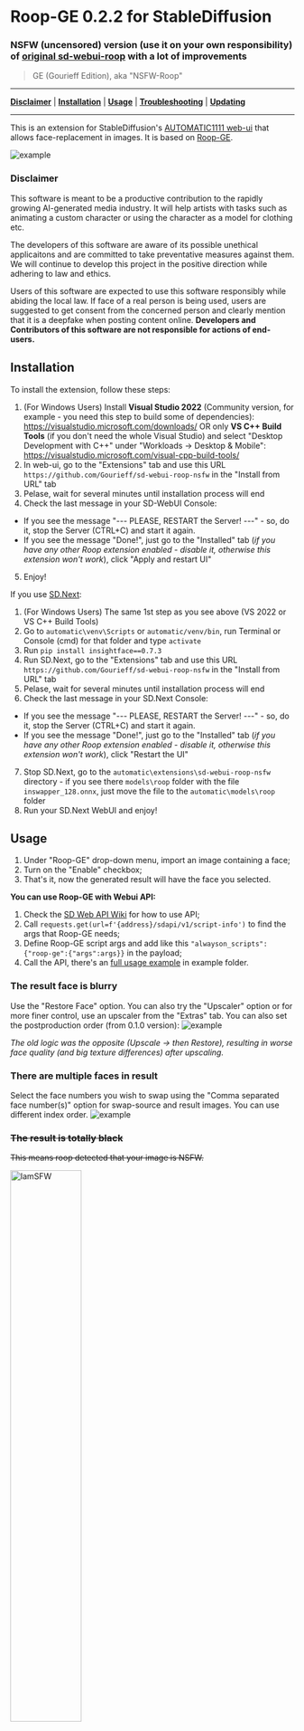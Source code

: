 # Roop-GE 0.2.2 for StableDiffusion
### NSFW (uncensored) version (use it on your own responsibility) of [original sd-webui-roop](https://github.com/s0md3v/sd-webui-roop) with a lot of improvements

> GE (Gourieff Edition), aka "NSFW-Roop"

---
[**Disclaimer**](#disclaimer) | [**Installation**](#installation) | [**Usage**](#usage) | [**Troubleshooting**](#troubleshooting) | [**Updating**](#updating)

---

This is an extension for StableDiffusion's [AUTOMATIC1111 web-ui](https://github.com/AUTOMATIC1111/stable-diffusion-webui/) that allows face-replacement in images. It is based on [Roop-GE](https://github.com/Gourieff/Roop-GE).

<img src="example/demo_crop.jpg" alt="example"/>

### Disclaimer

This software is meant to be a productive contribution to the rapidly growing AI-generated media industry. It will help artists with tasks such as animating a custom character or using the character as a model for clothing etc.

The developers of this software are aware of its possible unethical applicaitons and are committed to take preventative measures against them. We will continue to develop this project in the positive direction while adhering to law and ethics.

Users of this software are expected to use this software responsibly while abiding the local law. If face of a real person is being used, users are suggested to get consent from the concerned person and clearly mention that it is a deepfake when posting content online. **Developers and Contributors of this software are not responsible for actions of end-users.**

## Installation

To install the extension, follow these steps:

1. (For Windows Users) Install **Visual Studio 2022** (Community version, for example - you need this step to build some of dependencies):
  https://visualstudio.microsoft.com/downloads/
  OR only **VS C++ Build Tools** (if you don't need the whole Visual Studio) and select "Desktop Development with C++" under "Workloads -> Desktop & Mobile":
  https://visualstudio.microsoft.com/visual-cpp-build-tools/
2. In web-ui, go to the "Extensions" tab and use this URL `https://github.com/Gourieff/sd-webui-roop-nsfw` in the "Install from URL" tab
3. Pelase, wait for several minutes until installation process will end
4. Check the last message in your SD-WebUI Console:
* If you see the message "--- PLEASE, RESTART the Server! ---" - so, do it, stop the Server (CTRL+C) and start it again. 
* If you see the message "Done!", just go to the "Installed" tab (*if you have any other Roop extension enabled - disable it, otherwise this extension won't work*), click "Apply and restart UI"
5. Enjoy!

If you use [SD.Next](https://github.com/vladmandic/automatic):

1. (For Windows Users) The same 1st step as you see above (VS 2022 or VS C++ Build Tools)
2. Go to `automatic\venv\Scripts` or `automatic/venv/bin`, run Terminal or Console (cmd) for that folder and type `activate`
3. Run `pip install insightface==0.7.3`
4. Run SD.Next, go to the "Extensions" tab and use this URL `https://github.com/Gourieff/sd-webui-roop-nsfw` in the "Install from URL" tab
5. Pelase, wait for several minutes until installation process will end
6. Check the last message in your SD.Next Console:
* If you see the message "--- PLEASE, RESTART the Server! ---" - so, do it, stop the Server (CTRL+C) and start it again.
* If you see the message "Done!", just go to the "Installed" tab (*if you have any other Roop extension enabled - disable it, otherwise this extension won't work*), click "Restart the UI"
7. Stop SD.Next, go to the `automatic\extensions\sd-webui-roop-nsfw` directory - if you see there `models\roop` folder with the file `inswapper_128.onnx`, just move the file to the `automatic\models\roop` folder
8. Run your SD.Next WebUI and enjoy!

## Usage

1. Under "Roop-GE" drop-down menu, import an image containing a face;
2. Turn on the "Enable" checkbox;
3. That's it, now the generated result will have the face you selected.

**You can use Roop-GE with Webui API:**
1. Check the [SD Web API Wiki](https://github.com/AUTOMATIC1111/stable-diffusion-webui/wiki/API) for how to use API;
2. Call `requests.get(url=f'{address}/sdapi/v1/script-info')` to find the args that Roop-GE needs;
3. Define Roop-GE script args and add like this `"alwayson_scripts": {"roop-ge":{"args":args}}` in the payload;
4. Call the API, there's an [full usage example](./example/api_example.py) in example folder.

### The result face is blurry
Use the "Restore Face" option. You can also try the "Upscaler" option or for more finer control, use an upscaler from the "Extras" tab.
You can also set the postproduction order (from 0.1.0 version):
<img src="example/pp-order.png" alt="example"/>

*The old logic was the opposite (Upscale -> then Restore), resulting in worse face quality (and big texture differences) after upscaling.* 

### There are multiple faces in result
Select the face numbers you wish to swap using the "Comma separated face number(s)" option for swap-source and result images. You can use different index order.
<img src="example/multiple-faces.png" alt="example"/>

### ~~The result is totally black~~
~~This means roop detected that your image is NSFW.~~

<img src="example/IamSFW.jpg" alt="IamSFW" width="50%"/>

### Img2Img

You can choose to activate the swap on the source image or on the generated image, or on both using the checkboxes. Activating on source image allows you to start from a given base and apply the diffusion process to it.

Inpainting should work but only the masked part will be swapped.

## Troubleshooting

**I. "You should at least have one model in models directory"**

Please, check the path where "inswapper_128.onnx" model is stored. It must be inside the folder `stable-diffusion-webui\models\roop`. Move the model there if it's stored in a different directory.

**II. Any problems with installing Insightface or other dependencies**

(for Windows Users) If you have VS C++ Build Tools or MS VS 2022 installed but still have a problem, then try the next step:
1. Close your sd-webui and start it again
   
(for Any OS Users) If the problem still there, then do the following:
1. Go to `stable-diffusion-webui\venv\Lib\site-packages` folder (or it can be `stable-diffusion-webui/venv/lib/python3.10/site-packages`)
2. If you see any folders with names start from `~` (ex. "~rotobuf") - delete them
3. Go to `stable-diffusion-webui\venv\Scripts` or `stable-diffusion-webui/venv/bin`
4. Run Terminal or Console (cmd) for that folder and type `activate`
5. Update your pip at first: `pip install -U pip`
6. Then one-by-one:
   - `pip install insightface==0.7.3`
   - `pip install onnx==1.14.0`
   - `pip install onnxruntime==1.15.0`
   - `pip install opencv-python==4.7.0.72`
   - `pip install diffusers==0.17.1`
   - `pip install tqdm`
7. Type `deactivate`, you can close your Terminal or Console and start your sd-webui, Roop should start OK - if not, welcome to Issues section.

**III. "TypeError: UpscaleOptions.init() got an unexpected keyword argument 'do_restore_first'"**

First of all - you need to disable any other Roop extensions:
- Go to 'Extensions -> Installed' tab and uncheck any Roop except this one
  <img src="example/roop-off.png" alt="uncompatible-with-other-roop"/>
- Click 'Apply and restart UI'

Alternative solution is here: https://github.com/Gourieff/sd-webui-roop-nsfw/issues/3

**IV. "AttributeError: 'FaceSwapScript' object has no attribute 'enable'"**

You need to disable the "SD-CN-Animation" extension (or perhaps some another that causes the conflict)

**V. "INVALID_PROTOBUF : Load model from <...>\models/roop\inswapper_128.onnx failed:Protobuf parsing failed"**

This error may occur if there's smth wrong with the model file `inswapper_128.onnx`

Try to download it manually from [here](https://huggingface.co/henryruhs/roop/resolve/main/inswapper_128.onnx)
and put it to the `stable-diffusion-webui\models\roop` replacing existing one

**VI. "ValueError: This ORT build has ['TensorrtExecutionProvider', 'CUDAExecutionProvider', 'CPUExecutionProvider'] enabled"**

1. Go to the `G:\stable-diffusion-webui\venv\lib\site-packages` and see if there are any folders with names start from "~" (for example "~rotobuf"), delete them
2. Go to the `G:\stable-diffusion-webui\venv\Scripts` run CMD there and type `activate` in your Console
3. Then:
- `python -m pip install -U pip`
- `pip uninstall -y onnx onnxruntime onnxruntime-gpu onnxruntime-silicon`
- `pip install onnx==1.14.0 onnxruntime==1.15.0`

**VII. "ImportError: cannot import name 'builder' from 'google.protobuf.internal'"**

1. Go to the `G:\stable-diffusion-webui\venv\lib\site-packages` and see if there are any folders with names start from "~" (for example "~rotobuf"), delete them
2. Go to the `G:\stable-diffusion-webui\venv\Scripts` run CMD there and type `activate` in your Console
3. Then:
- `python -m pip install -U pip`
- `pip uninstall protobuf`
- `pip install protobuf==3.20.3`

If this method doesn't help - there is some other extension that has a higher version of protobuf dependence and sd-webui installs it on startup requirements check

**VIII. (For Windows users) If you still cannot build Insightface for some reasons or just don't want to install Visual Studio or VS C++ Build Tools - do the following:**

1. Download and put [prebuilt Insightface package](https://github.com/Gourieff/sd-webui-roop-nsfw/raw/main/example/insightface-0.7.3-cp310-cp310-win_amd64.whl) into the stable-diffusion-webui (or SD.Next) root folder (where you have "webui-user.bat" file)
2. From stable-diffusion-webui (or SD.Next) root folder run CMD and `.\venv\Scripts\activate`
3. Then update your PIP: `python -m pip install -U pip`
4. Then install Insightface: `pip install insightface-0.7.3-cp310-cp310-win_amd64.whl`
5. Enjoy!

## Updating

A good and quick way to check for Extensions updates: https://github.com/Gourieff/sd-webui-extensions-updater
